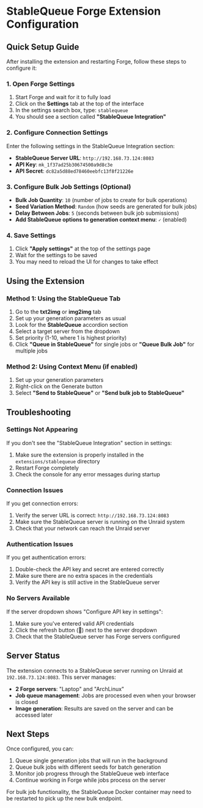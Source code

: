 # StableQueue Forge Extension Configuration

## Quick Setup Guide

After installing the extension and restarting Forge, follow these steps to configure it:

### 1. Open Forge Settings

1. Start Forge and wait for it to fully load
2. Click on the **Settings** tab at the top of the interface
3. In the settings search box, type: `stablequeue`
4. You should see a section called **"StableQueue Integration"**

### 2. Configure Connection Settings

Enter the following settings in the StableQueue Integration section:

- **StableQueue Server URL**: `http://192.168.73.124:8083`
- **API Key**: `mk_1f37ad25b30674500a9d8c3e`
- **API Secret**: `dc82a5d88ed78460eebfc13f8f21226e`

### 3. Configure Bulk Job Settings (Optional)

- **Bulk Job Quantity**: `10` (number of jobs to create for bulk operations)
- **Seed Variation Method**: `Random` (how seeds are generated for bulk jobs)
- **Delay Between Jobs**: `5` (seconds between bulk job submissions)
- **Add StableQueue options to generation context menu**: `✓` (enabled)

### 4. Save Settings

1. Click **"Apply settings"** at the top of the settings page
2. Wait for the settings to be saved
3. You may need to reload the UI for changes to take effect

## Using the Extension

### Method 1: Using the StableQueue Tab

1. Go to the **txt2img** or **img2img** tab
2. Set up your generation parameters as usual
3. Look for the **StableQueue** accordion section
4. Select a target server from the dropdown
5. Set priority (1-10, where 1 is highest priority)
6. Click **"Queue in StableQueue"** for single jobs or **"Queue Bulk Job"** for multiple jobs

### Method 2: Using Context Menu (if enabled)

1. Set up your generation parameters
2. Right-click on the Generate button
3. Select **"Send to StableQueue"** or **"Send bulk job to StableQueue"**

## Troubleshooting

### Settings Not Appearing

If you don't see the "StableQueue Integration" section in settings:

1. Make sure the extension is properly installed in the `extensions/stablequeue` directory
2. Restart Forge completely
3. Check the console for any error messages during startup

### Connection Issues

If you get connection errors:

1. Verify the server URL is correct: `http://192.168.73.124:8083`
2. Make sure the StableQueue server is running on the Unraid system
3. Check that your network can reach the Unraid server

### Authentication Issues

If you get authentication errors:

1. Double-check the API key and secret are entered correctly
2. Make sure there are no extra spaces in the credentials
3. Verify the API key is still active in the StableQueue server

### No Servers Available

If the server dropdown shows "Configure API key in settings":

1. Make sure you've entered valid API credentials
2. Click the refresh button (🔄) next to the server dropdown
3. Check that the StableQueue server has Forge servers configured

## Server Status

The extension connects to a StableQueue server running on Unraid at `192.168.73.124:8083`. This server manages:

- **2 Forge servers**: "Laptop" and "ArchLinux"
- **Job queue management**: Jobs are processed even when your browser is closed
- **Image generation**: Results are saved on the server and can be accessed later

## Next Steps

Once configured, you can:

1. Queue single generation jobs that will run in the background
2. Queue bulk jobs with different seeds for batch generation
3. Monitor job progress through the StableQueue web interface
4. Continue working in Forge while jobs process on the server

For bulk job functionality, the StableQueue Docker container may need to be restarted to pick up the new bulk endpoint. 